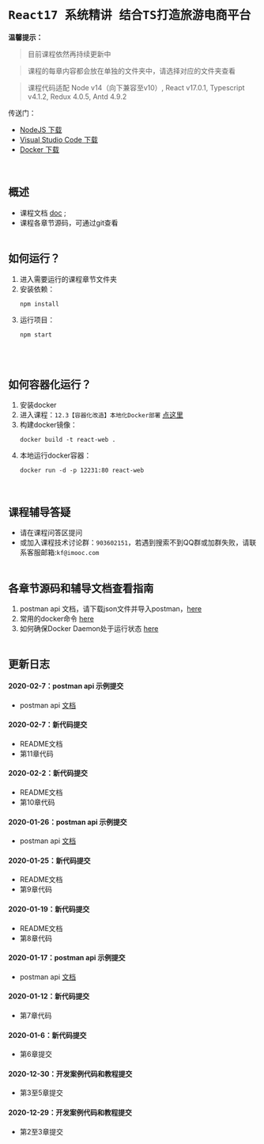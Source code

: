 # `React17 系统精讲 结合TS打造旅游电商平台`

**温馨提示：**
>目前课程依然再持续更新中

>课程的每章内容都会放在单独的文件夹中，请选择对应的文件夹查看

>课程代码适配 Node v14（向下兼容至v10）, React v17.0.1, Typescript v4.1.2, Redux 4.0.5, Antd 4.9.2

传送门：
- [NodeJS 下载](https://nodejs.org/en/download/current/)
- [Visual Studio Code 下载](https://code.visualstudio.com/)
- [Docker 下载](https://www.docker.com/get-started)
<br />

## 概述
- 课程文档 [doc](https://git.imooc.com/coding-475/React_TS/src/master/doc) ;
- 课程各章节源码，可通过git查看
<br /><br />

## 如何运行？
1. 进入需要运行的课程章节文件夹
2. 安装依赖：
    ```
    npm install
    ```
3. 运行项目：
    ```
    npm start
    ```
<br /><br />

## 如何容器化运行？
1. 安装docker
2. 进入课程：`12.3【容器化改造】本地化Docker部署` [点这里](https://git.imooc.com/coding-475/React_TS/src/master/ch12)
3. 构建docker镜像：
    ```
    docker build -t react-web .
    ```
4. 本地运行docker容器：
    ```
    docker run -d -p 12231:80 react-web
    ```
<br />

## 课程辅导答疑
- 请在课程问答区提问
- 或加入课程技术讨论群：`903602151`，若遇到搜索不到QQ群或加群失败，请联系客服邮箱:`kf@imooc.com`
<br /><br />

## 各章节源码和辅导文档查看指南
1. postman api 文档，请下载json文件并导入postman，[here](https://git.imooc.com/coding-475/React_TS/src/master/doc/postmanAPI)
2. 常用的docker命令 [here](https://git.imooc.com/coding-475/React_TS/src/master/doc/docker%e5%91%bd%e4%bb%a4.md)
3. 如何确保Docker Daemon处于运行状态 [here](https://git.imooc.com/coding-475/React_TS/src/master/doc/%e5%a6%82%e4%bd%95%e7%a1%ae%e4%bf%9dDocker%20Daemon%e4%b8%8e%e6%95%b0%e6%8d%ae%e5%ba%93%e5%a4%84%e4%ba%8e%e8%bf%90%e8%a1%8c%e7%8a%b6%e6%80%81.md)
<br /><br />

## 更新日志

#### 2020-02-7：postman api 示例提交
- postman api [文档](https://git.imooc.com/coding-475/React_TS/src/master/doc/postmanAPI)


#### 2020-02-7：新代码提交
- README文档
- 第11章代码

#### 2020-02-2：新代码提交
- README文档
- 第10章代码

#### 2020-01-26：postman api 示例提交
- postman api [文档](https://git.imooc.com/coding-475/React_TS/src/master/doc/postmanAPI)

#### 2020-01-25：新代码提交
- README文档
- 第9章代码

#### 2020-01-19：新代码提交
- README文档
- 第8章代码

#### 2020-01-17：postman api 示例提交
- postman api [文档](https://git.imooc.com/coding-475/React_TS/src/master/doc/postmanAPI)

#### 2020-01-12：新代码提交
- 第7章代码

#### 2020-01-6：新代码提交
- 第6章提交

#### 2020-12-30：开发案例代码和教程提交
- 第3至5章提交

#### 2020-12-29：开发案例代码和教程提交
- 第2至3章提交
